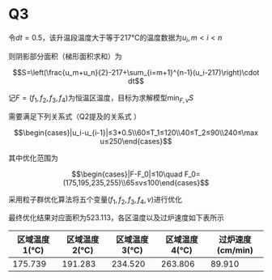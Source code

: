 # Q3

令$dt=0.5$，该升温段温度大于等于217℃的温度数据为$u_i,m<i<n$

则阴影部分面积（梯形面积求和）为

$$S=\left(\frac{u_m+u_n}{2}-217+\sum_{i=m+1}^{n-1}(u_i-217)\right)\cdot dt$$

记$F=(f_1,f_2,f_3,f_4)$为恒温区温度，目标为求解模型$\min_{F,v} S$

需要满足下列关系式（Q2提及的关系式 ）

$$\begin{cases}|u_i-u_{i-1}|≤3*0.5\\60≤T_1≤120\\40≤T_2≤90\\240≤\max u≤250\end{cases}$$

其中优化范围为

$$\begin{cases}|F-F_0|≤10\quad F_0=(175,195,235,255)\\65≤v≤100\end{cases}$$

采用粒子群优化算法将五个变量($f_1,f_2,f_3,f_4,v$)进行优化

最终优化结果对应面积为$523.113$，各区温度以及过炉速度如下表所示

|区域温度1(℃)|区域温度2(℃)|区域温度3(℃)|区域温度4(℃)|过炉速度(cm/min)|
|-|-|-|-|-|
|175.739 |191.283|234.520|263.806|89.910|


